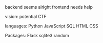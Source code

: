 backend seems alright
frontend needs help

vision: potential CTF


languages:
Python
JavaScript
SQL
HTML
CSS

Packages:
Flask
sqlite3
random

